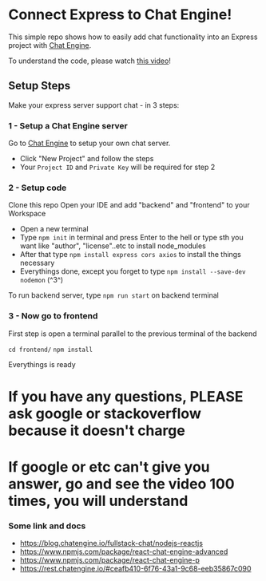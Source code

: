 # Connect Express to Chat Engine!

This simple repo shows how to easily add chat functionality into an Express project with [Chat Engine](https://chatengine.io).

To understand the code, please watch [this video]()!

## Setup Steps

Make your express server support chat - in 3 steps:

### 1 - Setup a Chat Engine server

Go to [Chat Engine](https://chatengine.io) to setup your own chat server.

- Click "New Project" and follow the steps
- Your `Project ID` and `Private Key` will be required for step 2

### 2 - Setup code

Clone this repo
Open your IDE and add "backend" and "frontend" to your Workspace
- Open a new terminal
- Type ```npm init``` in terminal and press Enter to the hell or type sth you want like "author", "license"..etc to install node_modules
- After that type ```npm install express cors axios``` to install the things necessary
- Everythings done, except you forget to type ```npm install --save-dev nodemon``` (^3^)

To run backend server, type ```npm run start``` on backend terminal

### 3 - Now go to frontend
First step is open a terminal parallel to the previous terminal of the backend

```cd frontend/```
```npm install```

Everythings is ready


# If you have any questions, PLEASE ask google or stackoverflow because it doesn't charge
# If google or etc can't give you answer, go and see the video 100 times, you will understand

### Some link and docs 

- https://blog.chatengine.io/fullstack-chat/nodejs-reactjs
- https://www.npmjs.com/package/react-chat-engine-advanced
- https://www.npmjs.com/package/react-chat-engine-p
- https://rest.chatengine.io/#ceafb410-6f76-43a1-9c68-eeb35867c090



